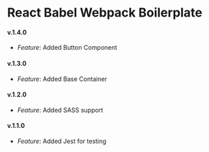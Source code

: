 # React Babel Webpack Boilerplate

#### v.1.4.0
* *Feature*: Added Button Component

#### v.1.3.0
* *Feature*: Added Base Container

#### v.1.2.0
* *Feature*: Added SASS support

#### v.1.1.0
* *Feature*: Added Jest for testing
